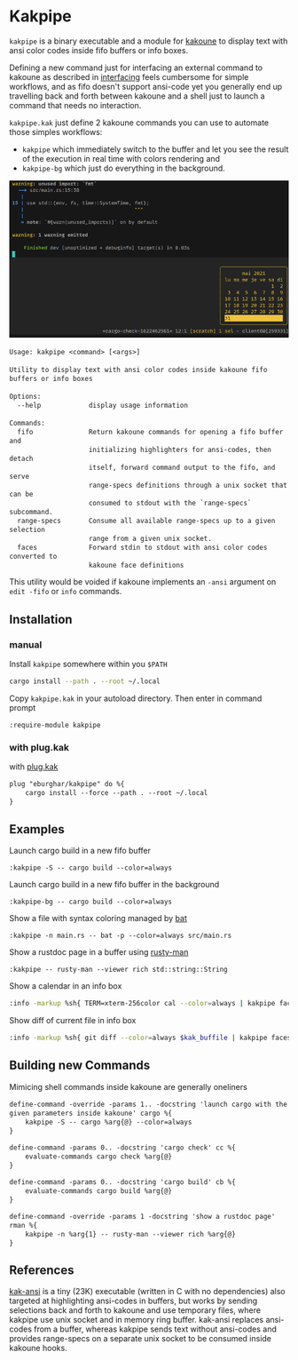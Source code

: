 # Kakpipe

`kakpipe` is a binary executable and a module for [kakoune](https://kakoune.org/) to display text with ansi color
codes inside fifo buffers or info boxes.

Defining a new command just for interfacing an external command to kakoune as described in
[interfacing](https://github.com/mawww/kakoune/blob/master/doc/interfacing.asciidocSometimes) feels cumbersome for
simple workflows, and as fifo doesn't support ansi-code yet you generally end up travelling back and forth between
kakoune and a shell just to launch a command that needs no interaction.

`kakpipe.kak` just define 2 kakoune commands you can use to automate those simples workflows:
- `kakpipe` which immediately switch to the buffer and let you see the result of the execution in real time with colors
   rendering and
- `kakpipe-bg` which just do everything in the background.

![kakpipe](kakpipe.png?raw=true "colors in kakoune fifo buffer and info box")

```
Usage: kakpipe <command> [<args>]

Utility to display text with ansi color codes inside kakoune fifo buffers or info boxes

Options:
  --help            display usage information

Commands:
  fifo              Return kakoune commands for opening a fifo buffer and
                    initializing highlighters for ansi-codes, then detach
                    itself, forward command output to the fifo, and serve
                    range-specs definitions through a unix socket that can be
                    consumed to stdout with the `range-specs` subcommand.
  range-specs       Consume all available range-specs up to a given selection
                    range from a given unix socket.
  faces             Forward stdin to stdout with ansi color codes converted to
                    kakoune face definitions
```

This utility would be voided if kakoune implements an `-ansi` argument on `edit -fifo` or `info` commands.

## Installation

### manual

Install `kakpipe` somewhere within you `$PATH`

```sh
cargo install --path . --root ~/.local
```

Copy `kakpipe.kak` in your autoload directory. Then enter in command prompt

```
:require-module kakpipe
```

### with plug.kak

with [plug.kak](https://github.com/andreyorst/plug.kak)

```
plug "eburghar/kakpipe" do %{
	cargo install --force --path . --root ~/.local
}
```

## Examples

Launch cargo build in a new fifo buffer

```
:kakpipe -S -- cargo build --color=always
```

Launch cargo build in a new fifo buffer in the background

```
:kakpipe-bg -- cargo build --color=always
```

Show a file with syntax coloring managed by [bat](https://github.com/sharkdp/bat)

```
:kakpipe -n main.rs -- bat -p --color=always src/main.rs
```

Show a rustdoc page in a buffer using [rusty-man](https://git.sr.ht/~ireas/rusty-man)

```
:kakpipe -- rusty-man --viewer rich std::string::String
```

Show a calendar in an info box

```sh
:info -markup %sh{ TERM=xterm-256color cal --color=always | kakpipe faces }
```

Show diff of current file in info box

```sh
:info -markup %sh{ git diff --color=always $kak_buffile | kakpipe faces }
```

## Building new Commands

Mimicing shell commands inside kakoune are generally oneliners

```
define-command -override -params 1.. -docstring 'launch cargo with the given parameters inside kakoune' cargo %{
	kakpipe -S -- cargo %arg{@} --color=always
}
```

```
define-command -params 0.. -docstring 'cargo check' cc %{
	evaluate-commands cargo check %arg{@}
}
```

```
define-command -params 0.. -docstring 'cargo build' cb %{
	evaluate-commands cargo build %arg{@}
}
```

```
define-command -override -params 1 -docstring 'show a rustdoc page' rman %{
	kakpipe -n %arg{1} -- rusty-man --viewer rich %arg{@}
}
```

## References

[kak-ansi](https://github.com/eraserhd/kak-ansi) is a tiny (23K) executable (written in C with no dependencies)
also targeted at highlighting ansi-codes in buffers, but works by sending selections back and forth to kakoune
and use temporary files, where kakpipe use unix socket and in memory ring buffer. kak-ansi replaces ansi-codes from
a buffer, whereas kakpipe sends text without ansi-codes and provides range-specs on a separate unix socket to be
consumed inside kakoune hooks.
